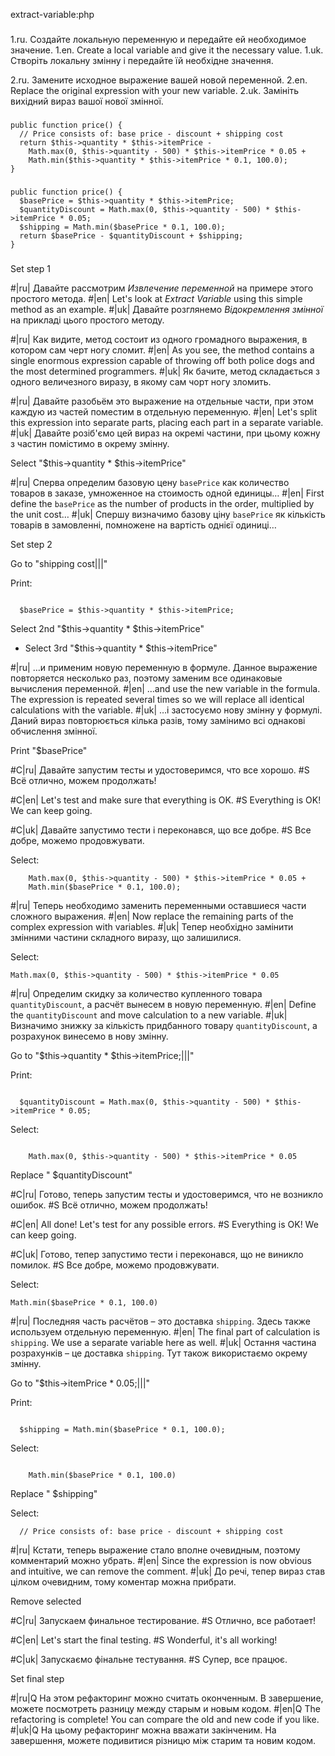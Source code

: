 extract-variable:php

###

1.ru. Создайте локальную переменную и передайте ей необходимое значение.
1.en. Create a local variable and give it the necessary value.
1.uk. Створіть локальну змінну і передайте їй необхідне значення.

2.ru. Замените исходное выражение вашей новой переменной.
2.en. Replace the original expression with your new variable.
2.uk. Замініть вихідний вираз вашої нової змінної.



###

```
public function price() {
  // Price consists of: base price - discount + shipping cost
  return $this->quantity * $this->itemPrice -
    Math.max(0, $this->quantity - 500) * $this->itemPrice * 0.05 +
    Math.min($this->quantity * $this->itemPrice * 0.1, 100.0);
}
```

###

```
public function price() {
  $basePrice = $this->quantity * $this->itemPrice;
  $quantityDiscount = Math.max(0, $this->quantity - 500) * $this->itemPrice * 0.05;
  $shipping = Math.min($basePrice * 0.1, 100.0);
  return $basePrice - $quantityDiscount + $shipping;
}
```

###

Set step 1

#|ru| Давайте рассмотрим <i>Извлечение переменной</i> на примере этого простого метода.
#|en| Let's look at <i>Extract Variable</i> using this simple method as an example.
#|uk| Давайте розглянемо <i>Відокремлення змінної</i> на прикладі цього простого методу.

#|ru| Как видите, метод состоит из одного громадного выражения, в котором сам черт ногу сломит.
#|en| As you see, the method contains a single enormous expression capable of throwing off both police dogs and the most determined programmers.
#|uk| Як бачите, метод складається з одного величезного виразу, в якому сам чорт ногу зломить.

#|ru| Давайте разобьём это выражение на отдельные части, при этом каждую из частей поместим в отдельную переменную.
#|en| Let's split this expression into separate parts, placing each part in a separate variable.
#|uk| Давайте розіб'ємо цей вираз на окремі частини, при цьому кожну з частин помістимо в окрему змінну.

Select "$this->quantity * $this->itemPrice"

#|ru| Сперва определим базовую цену <code>basePrice</code> как количество товаров в заказе, умноженное на стоимость одной единицы…
#|en| First define the <code>basePrice</code> as the number of products in the order, multiplied by the unit cost…
#|uk| Спершу визначимо базову ціну <code>basePrice</code> як кількість товарів в замовленні, помножене на вартість однієї одиниці…

Set step 2

Go to "shipping cost|||"

Print:
```

  $basePrice = $this->quantity * $this->itemPrice;
```

Select 2nd "$this->quantity * $this->itemPrice"
+ Select 3rd "$this->quantity * $this->itemPrice"

#|ru| …и применим новую переменную в формуле. Данное выражение повторяется несколько раз, поэтому заменим все одинаковые вычисления переменной.
#|en| …and use the new variable in the formula. The expression is repeated several times so we will replace all identical calculations with the variable.
#|uk| …і застосуємо нову змінну у формулі. Даний вираз повторюється кілька разів, тому замінимо всі однакові обчислення змінної.

Print "$basePrice"

#C|ru| Давайте запустим тесты и удостоверимся, что все хорошо.
#S Всё отлично, можем продолжать!

#C|en| Let's test and make sure that everything is OK.
#S Everything is OK! We can keep going.

#C|uk| Давайте запустимо тести і переконався, що все добре.
#S Все добре, можемо продовжувати.

Select:
```
    Math.max(0, $this->quantity - 500) * $this->itemPrice * 0.05 +
    Math.min($basePrice * 0.1, 100.0);
```

#|ru| Теперь необходимо заменить переменными оставшиеся части сложного выражения.
#|en| Now replace the remaining parts of the complex expression with variables.
#|uk| Тепер необхідно замінити змінними частини складного виразу, що залишилися.

Select:
```
Math.max(0, $this->quantity - 500) * $this->itemPrice * 0.05
```

#|ru| Определим скидку за количество купленного товара <code>quantityDiscount</code>, а расчёт вынесем в новую переменную.
#|en| Define the <code>quantityDiscount</code> and move calculation to a new variable.
#|uk| Визначимо знижку за кількість придбанного товару <code>quantityDiscount</code>, а розрахунок винесемо в нову змінну.

Go to "$this->quantity * $this->itemPrice;|||"

Print:
```

  $quantityDiscount = Math.max(0, $this->quantity - 500) * $this->itemPrice * 0.05;
```

Select:
```

    Math.max(0, $this->quantity - 500) * $this->itemPrice * 0.05
```

Replace " $quantityDiscount"

#C|ru| Готово, теперь запустим тесты и удостоверимся, что не возникло ошибок.
#S Всё отлично, можем продолжать!

#C|en| All done! Let's test for any possible errors.
#S Everything is OK! We can keep going.

#C|uk| Готово, тепер запустимо тести і переконався, що не виникло помилок.
#S Все добре, можемо продовжувати.

Select:
```
Math.min($basePrice * 0.1, 100.0)
```

#|ru| Последняя часть расчётов  – это доставка <code>shipping</code>. Здесь также используем отдельную переменную.
#|en| The final part of calculation is <code>shipping</code>. We use a separate variable here as well.
#|uk| Остання частина розрахунків – це доставка <code>shipping</code>. Тут також використаємо окрему змінну.

Go to "$this->itemPrice * 0.05;|||"

Print:
```

  $shipping = Math.min($basePrice * 0.1, 100.0);
```

Select:
```

    Math.min($basePrice * 0.1, 100.0)
```

Replace " $shipping"

Select:
```
  // Price consists of: base price - discount + shipping cost

```

#|ru| Кстати, теперь выражение стало вполне очевидным, поэтому комментарий можно убрать.
#|en| Since the expression is now obvious and intuitive, we can remove the comment.
#|uk| До речі, тепер вираз став цілком очевидним, тому коментар можна прибрати.

Remove selected

#C|ru| Запускаем финальное тестирование.
#S Отлично, все работает!

#C|en| Let's start the final testing.
#S Wonderful, it's all working!

#C|uk| Запускаємо фінальне тестування.
#S Супер, все працює.

Set final step

#|ru|Q На этом рефакторинг можно считать оконченным. В завершение, можете посмотреть разницу между старым и новым кодом.
#|en|Q The refactoring is complete! You can compare the old and new code if you like.
#|uk|Q На цьому рефакторинг можна вважати закінченим. На завершення, можете подивитися різницю між старим та новим кодом.